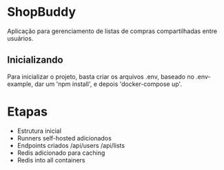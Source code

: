 # ShopBuddy

Aplicação para gerenciamento de listas de compras compartilhadas entre usuários.

## Inicializando

Para inicializar o projeto, basta criar os arquivos .env, baseado no .env-example, dar um 'npm install', e depois 'docker-compose up'.

# Etapas

-   Estrutura inicial
-   Runners self-hosted adicionados
-   Endpoints criados /api/users /api/lists
-   Redis adicionado para caching
-   Redis into all containers
